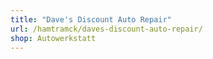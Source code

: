 ```yaml
---
title: "Dave's Discount Auto Repair"
url: /hamtramck/daves-discount-auto-repair/
shop: Autowerkstatt
---
```

